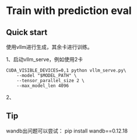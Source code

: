 # Train with prediction eval



## Quick start

使用vllm进行生成，其余卡进行训练。

1、启动vllm_serve，例如使用2卡

```shell
CUDA_VISIBLE_DEVICES=0,1 python vllm_serve.py\
    --model "$MODEL_PATH" \
    --tensor_parallel_size 2 \
    --max_model_len 4096
```

2、





## Tip

wandb出问题可以尝试：
pip install wandb==0.12.18